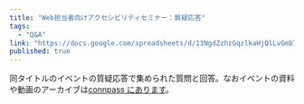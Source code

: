 ```yaml
---
title: "Web担当者向けアクセシビリティセミナー：質疑応答"
tags:
  - "Q&A"
link: "https://docs.google.com/spreadsheets/d/13NgdZzhzGqzlkaHjQlLvGmb75TflmhEap-vrnPTZogg/edit?usp=sharing"
published: true
---
```


同タイトルのイベントの質疑応答で集められた質問と回答。なおイベントの資料や動画のアーカイブは[connpass にあります](https://connpass.com/event/22195/)。
